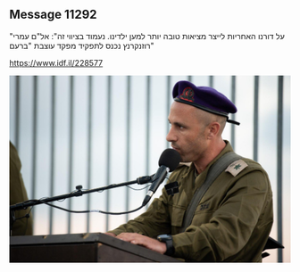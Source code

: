 ## Message 11292

"על דורנו האחריות לייצר מציאות טובה יותר למען ילדינו. נעמוד בציווי זה":
אל"ם עמרי רוזנקרנץ נכנס לתפקיד מפקד עוצבת "ברעם"

https://www.idf.il/228577

![Photo](11292/11292_photo.jpg)
